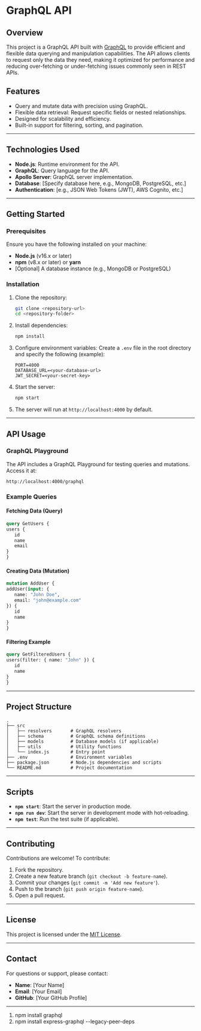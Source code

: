    # GraphQL API

   ## Overview
   This project is a GraphQL API built with [GraphQL](https://graphql.org/) to provide efficient and flexible data querying and manipulation capabilities. The API allows clients to request only the data they need, making it optimized for performance and reducing over-fetching or under-fetching issues commonly seen in REST APIs.

   ## Features
   - Query and mutate data with precision using GraphQL.
   - Flexible data retrieval: Request specific fields or nested relationships.
   - Designed for scalability and efficiency.
   - Built-in support for filtering, sorting, and pagination.

   ---

   ## Technologies Used
   - **Node.js**: Runtime environment for the API.
   - **GraphQL**: Query language for the API.
   - **Apollo Server**: GraphQL server implementation.
   - **Database**: [Specify database here, e.g., MongoDB, PostgreSQL, etc.]
   - **Authentication**: [e.g., JSON Web Tokens (JWT), AWS Cognito, etc.]

   ---

   ## Getting Started

   ### Prerequisites
   Ensure you have the following installed on your machine:
   - **Node.js** (v16.x or later)
   - **npm** (v8.x or later) or **yarn**
   - [Optional] A database instance (e.g., MongoDB or PostgreSQL)

   ### Installation
   1. Clone the repository:
      ```bash
      git clone <repository-url>
      cd <repository-folder>
      ```

   2. Install dependencies:
      ```bash
      npm install
      ```

   3. Configure environment variables:
      Create a `.env` file in the root directory and specify the following (example):
      ```env
      PORT=4000
      DATABASE_URL=<your-database-url>
      JWT_SECRET=<your-secret-key>
      ```

   4. Start the server:
      ```bash
      npm start
      ```

   5. The server will run at `http://localhost:4000` by default.

   ---

   ## API Usage

   ### GraphQL Playground
   The API includes a GraphQL Playground for testing queries and mutations. Access it at:
   ```
   http://localhost:4000/graphql
   ```

   ### Example Queries
   #### Fetching Data (Query)
   ```graphql
   query GetUsers {
   users {
      id
      name
      email
   }
   }
   ```

   #### Creating Data (Mutation)
   ```graphql
   mutation AddUser {
   addUser(input: {
      name: "John Doe",
      email: "john@example.com"
   }) {
      id
      name
   }
   }
   ```

   #### Filtering Example
   ```graphql
   query GetFilteredUsers {
   users(filter: { name: "John" }) {
      id
      name
   }
   }
   ```

   ---

   ## Project Structure
   ```
   .
   ├── src
   │   ├── resolvers       # GraphQL resolvers
   │   ├── schema          # GraphQL schema definitions
   │   ├── models          # Database models (if applicable)
   │   ├── utils           # Utility functions
   │   └── index.js        # Entry point
   ├── .env                # Environment variables
   ├── package.json        # Node.js dependencies and scripts
   └── README.md           # Project documentation
   ```

   ---

   ## Scripts
   - **`npm start`**: Start the server in production mode.
   - **`npm run dev`**: Start the server in development mode with hot-reloading.
   - **`npm test`**: Run the test suite (if applicable).

   ---

   ## Contributing
   Contributions are welcome! To contribute:
   1. Fork the repository.
   2. Create a new feature branch (`git checkout -b feature-name`).
   3. Commit your changes (`git commit -m 'Add new feature'`).
   4. Push to the branch (`git push origin feature-name`).
   5. Open a pull request.

   ---

   ## License
   This project is licensed under the [MIT License](LICENSE).

   ---

   ## Contact
   For questions or support, please contact:
   - **Name**: [Your Name]
   - **Email**: [Your Email]
   - **GitHub**: [Your GitHub Profile]

   ---

   1. npm install graphql
   2. npm install express-graphql --legacy-peer-deps

